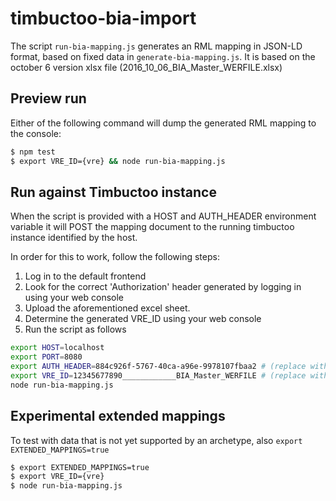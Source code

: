 # timbuctoo-bia-import

The script ```run-bia-mapping.js``` generates an RML mapping in JSON-LD 
format, based on fixed data in ```generate-bia-mapping.js```. It is based
on the october 6 version xlsx file (2016_10_06_BIA_Master_WERFILE.xlsx)

## Preview run

Either of the following command will dump the generated RML mapping to the console:
```sh
$ npm test
$ export VRE_ID={vre} && node run-bia-mapping.js
```


## Run against Timbuctoo instance

When the script is provided with a HOST and AUTH_HEADER environment variable
it will POST the mapping document to the running timbuctoo instance identified
by the host.

In order for this to work, follow the following steps:

1. Log in to the default frontend
2. Look for the correct 'Authorization' header generated by logging in using your web console
3. Upload the aforementioned excel sheet.
4. Determine the generated VRE_ID using your web console
5. Run the script as follows

```sh
export HOST=localhost
export PORT=8080
export AUTH_HEADER=884c926f-5767-40ca-a96e-9978107fbaa2 # (replace with the correct header value)
export VRE_ID=12345677890____________BIA_Master_WERFILE # (replace with the correct VRE_ID)
node run-bia-mapping.js
```


## Experimental extended mappings

To test with data that is not yet supported by an archetype, also ```export EXTENDED_MAPPINGS=true``` 
```sh
$ export EXTENDED_MAPPINGS=true
$ export VRE_ID={vre} 
$ node run-bia-mapping.js
```
